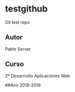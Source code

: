 # testgithub
Git test repo

## Autor
Pablo Server 

## Curso

2º Desarrrollo Aplicaciones Web

##Ano
2018-2019

